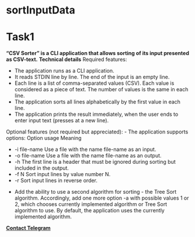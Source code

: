 # sortInputData
# Task1

**“CSV Sorter” is a CLI application that allows sorting of its input presented as CSV-text.**
**Technical details**
Required features:
<ul>
	<li>The application runs as a CLI application.</li> 
	<li>It reads STDIN line by line. The end of the input is an empty line.</li>
	<li>Each line is a list of comma-separated values (CSV). Each value is considered as a piece of text. The number of values is the same in each line.</li>
	<li>The application sorts all lines alphabetically by the first value in each line.</li>
	<li>The application prints the result immediately, when the user ends to enter input text (presses <Enter> at a new line).</li>
</ul>
Optional features (not required but appreciated):
- The application supports options:
Option usage Meaning
<ul>
	<li>-i file-name Use a file with the name file-name as an input.</li>
	<li>-o file-name Use a file with the name file-name as an output.</li>
	<li>-h The first line is a header that must be ignored during sorting but included in the output.</li>
	<li>-f N Sort input lines by value number N.</li>
	<li>-r Sort input lines in reverse order.</li>
</ul>			
			
- Add the ability to use a second algorithm for sorting - the Tree Sort algorithm. Accordingly, add one more option -a with possible values 1 or 2, which chooses currently implemented algorithm or Tree Sort algorithm to use. By default, the application uses the currently implemented algorithm.
	
	

**[Contact Telegram](https://t.me/kirilodm67)**
